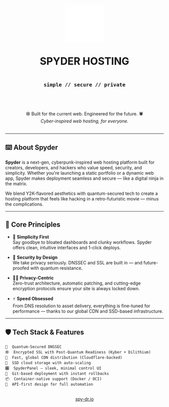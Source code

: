 <h1 align="center">
  <img src="https://github.com/Spyder-Hosting/.github/blob/main/profile/Spyder-logo-white.png" width="120" alt="Spyder logo"/>
  <br /><br />
  <strong style="font-size: 32px;">SPYDER HOSTING</strong>
  <br /><br />
  <code style="font-size: 16px;">simple // secure // private</code>
  <br /><br />
</h1>

<p align="center">
  <br />
  🕸️ Built for the current web. Engineered for the future. 🕷️<br/>
  <em>Cyber-inspired web hosting, for everyone.</em>
  <br /><br />
</p>

---

## ⌨️ About Spyder

**Spyder** is a next-gen, cyberpunk-inspired web hosting platform built for creators, developers, and hackers who value speed, security, and simplicity. Whether you're launching a static portfolio or a dynamic web app, Spyder makes deployment seamless and secure — like a digital ninja in the matrix.

We blend Y2K-flavored aesthetics with quantum-secured tech to create a hosting platform that feels like hacking in a retro-futuristic movie — minus the complications.

---

## 🧠 Core Principles

- 🧩 **Simplicity First**  
  Say goodbye to bloated dashboards and clunky workflows. Spyder offers clean, intuitive interfaces and 1-click deploys.

- 🔐 **Security by Design**  
  We take privacy seriously. DNSSEC and SSL are built in — and future-proofed with quantum resistance.

- 🕵️‍♂️ **Privacy-Centric**  
  Zero-trust architecture, automatic patching, and cutting-edge encryption protocols ensure your site is always locked down.

- ⚡ **Speed Obsessed**  
  From DNS resolution to asset delivery, everything is fine-tuned for performance — thanks to our global CDN and SSD-based infrastructure.

---

## 🛡️ Tech Stack & Features

```txt
🔬  Quantum-Secured DNSSEC
🕸️  Encrypted SSL with Post-Quantum Readiness (Kyber + Dilithium)
🧬  Fast, global CDN distribution (Cloudflare-backed)
💽  SSD cloud storage with auto-scaling
🎛️  SpyderPanel – sleek, minimal control UI
🚀  Git-based deployment with instant rollbacks
📦  Container-native support (Docker / OCI)
📡  API-first design for full automation
```

<p align="center">
  <br />
<a href="https://spy-dr.io/">spy-dr.io</a>
</p>
